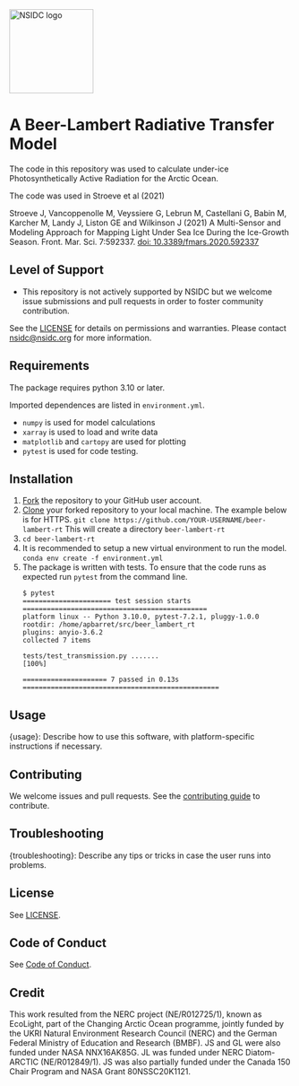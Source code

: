 <img alt="NSIDC logo" src="https://nsidc.org/themes/custom/nsidc/logo.svg" width="150" />


# A Beer-Lambert Radiative Transfer Model

The code in this repository was used to calculate under-ice Photosynthetically Active Radiation for the Arctic Ocean.

The code was used in Stroeve et al (2021)

Stroeve J, Vancoppenolle M, Veyssiere G, Lebrun M, Castellani G, Babin M, Karcher M, Landy J, Liston GE and Wilkinson J (2021) A Multi-Sensor and Modeling Approach for Mapping Light Under Sea Ice During the Ice-Growth Season. Front. Mar. Sci. 7:592337. [doi: 10.3389/fmars.2020.592337](https://www.frontiersin.org/articles/10.3389/fmars.2020.592337/full)


## Level of Support

* This repository is not actively supported by NSIDC but we welcome issue submissions and
  pull requests in order to foster community contribution.

See the [LICENSE](LICENSE) for details on permissions and warranties. Please contact
nsidc@nsidc.org for more information.


## Requirements

The package requires python 3.10 or later.

Imported dependences are listed in `environment.yml`.

- `numpy` is used for model calculations
- `xarray` is used to load and write data
- `matplotlib` and `cartopy` are used for plotting
- `pytest` is used for code testing.


## Installation

1. [Fork](https://docs.github.com/en/get-started/quickstart/fork-a-repo) the repository to your GitHub user account.
2. [Clone](https://docs.github.com/en/get-started/quickstart/fork-a-repo#cloning-your-forked-repository) your forked repository to your local machine.  The example below is for HTTPS.
   `git clone https://github.com/YOUR-USERNAME/beer-lambert-rt`
   This will create a directory `beer-lambert-rt`
3. `cd beer-lambert-rt`
4. It is recommended to setup a new virtual environment to run the model.
   `conda env create -f environment.yml`
5. The package is written with tests.  To ensure that the code runs as expected run `pytest` from the command line.
   ```
   $ pytest
   ====================== test session starts ==============================================
   platform linux -- Python 3.10.0, pytest-7.2.1, pluggy-1.0.0
   rootdir: /home/apbarret/src/beer_lambert_rt
   plugins: anyio-3.6.2
   collected 7 items
   
   tests/test_transmission.py .......                                                 [100%]
   
   ===================== 7 passed in 0.13s =================================================
   ```

## Usage

{usage}: Describe how to use this software, with platform-specific instructions
      if necessary.

## Contributing
We welcome issues and pull requests.  See the [contributing guide]() to contribute.


## Troubleshooting

{troubleshooting}: Describe any tips or tricks in case the user runs into
      problems.


## License

See [LICENSE](LICENSE).


## Code of Conduct

See [Code of Conduct](CODE_OF_CONDUCT.md).


## Credit

This work resulted from the NERC project (NE/R012725/1), known as EcoLight, part of the Changing Arctic Ocean programme, jointly funded by the UKRI Natural Environment Research Council (NERC) and the German Federal Ministry of Education and Research (BMBF). JS and GL were also funded under NASA NNX16AK85G. JL was funded under NERC Diatom-ARCTIC (NE/R012849/1). JS was also partially funded under the Canada 150 Chair Program and NASA Grant 80NSSC20K1121.
